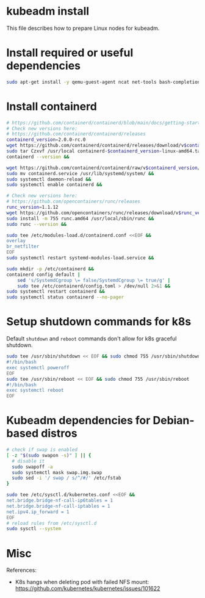 
# kubeadm install

This file describes how to prepare Linux nodes for kubeadm.

# Install required or useful dependencies

```bash
sudo apt-get install -y qemu-guest-agent ncat net-tools bash-completion iperf3 nfs-common fio ca-certificates curl apt-transport-https gnupg htop open-iscsi cachefilesd dnsutils ipvsadm
```

# Install containerd

```bash
# https://github.com/containerd/containerd/blob/main/docs/getting-started.md
# Check new versions here:
# https://github.com/containerd/containerd/releases
containerd_version=2.0.0-rc.0
wget https://github.com/containerd/containerd/releases/download/v$containerd_version/containerd-$containerd_version-linux-amd64.tar.gz &&
sudo tar Czxvf /usr/local containerd-$containerd_version-linux-amd64.tar.gz &&
containerd --version &&

wget https://github.com/containerd/containerd/raw/v$containerd_version/containerd.service &&
sudo mv containerd.service /usr/lib/systemd/system/ &&
sudo systemctl daemon-reload &&
sudo systemctl enable containerd &&

# Check new versions here:
# https://github.com/opencontainers/runc/releases
runc_version=1.1.12
wget https://github.com/opencontainers/runc/releases/download/v$runc_version/runc.amd64 &&
sudo install -m 755 runc.amd64 /usr/local/sbin/runc &&
sudo runc --version &&

sudo tee /etc/modules-load.d/containerd.conf <<EOF &&
overlay
br_netfilter
EOF
sudo systemctl restart systemd-modules-load.service &&

sudo mkdir -p /etc/containerd &&
containerd config default | 
    sed 's/SystemdCgroup \= false/SystemdCgroup \= true/g' | 
    sudo tee /etc/containerd/config.toml > /dev/null 2>&1 &&
sudo systemctl restart containerd &&
sudo systemctl status containerd --no-pager
```

# Setup shutdown commands for k8s

Default `shutdown` and `reboot` commands don't allow for k8s graceful shutdown.

```bash
sudo tee /usr/sbin/shutdown << EOF && sudo chmod 755 /usr/sbin/shutdown
#!/bin/bash
exec systemctl poweroff
EOF
sudo tee /usr/sbin/reboot << EOF && sudo chmod 755 /usr/sbin/reboot
#!/bin/bash
exec systemctl reboot
EOF
```

# Kubeadm dependencies for Debian-based distros

```bash
# check if swap is enabled
[ -z "$(sudo swapon -s)" ] || {
  # disable it
  sudo swapoff -a
  sudo systemctl mask swap.img.swap
  sudo sed -i '/ swap / s/^/#/' /etc/fstab
}

sudo tee /etc/sysctl.d/kubernetes.conf <<EOF &&
net.bridge.bridge-nf-call-ip6tables = 1
net.bridge.bridge-nf-call-iptables = 1
net.ipv4.ip_forward = 1
EOF
# reload rules from /etc/sysctl.d
sudo sysctl --system
```

# Misc

References:
- K8s hangs when deleting pod with failed NFS mount: https://github.com/kubernetes/kubernetes/issues/101622
